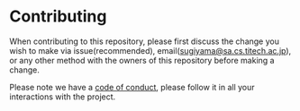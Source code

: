 # Contributing

When contributing to this repository, please first discuss the change you wish to make via issue(recommended),
email(sugiyama@sa.cs.titech.ac.jp), or any other method with the owners of this repository before making a change. 

Please note we have a [code of conduct](https://github.com/tklab-group/JISDLab/blob/master/CODE_OF_CONDUCT.md), please follow it in all your interactions with the project.
